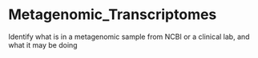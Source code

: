 # Metagenomic_Transcriptomes
Identify what is in a metagenomic sample from NCBI or a clinical lab, and what it may be doing
